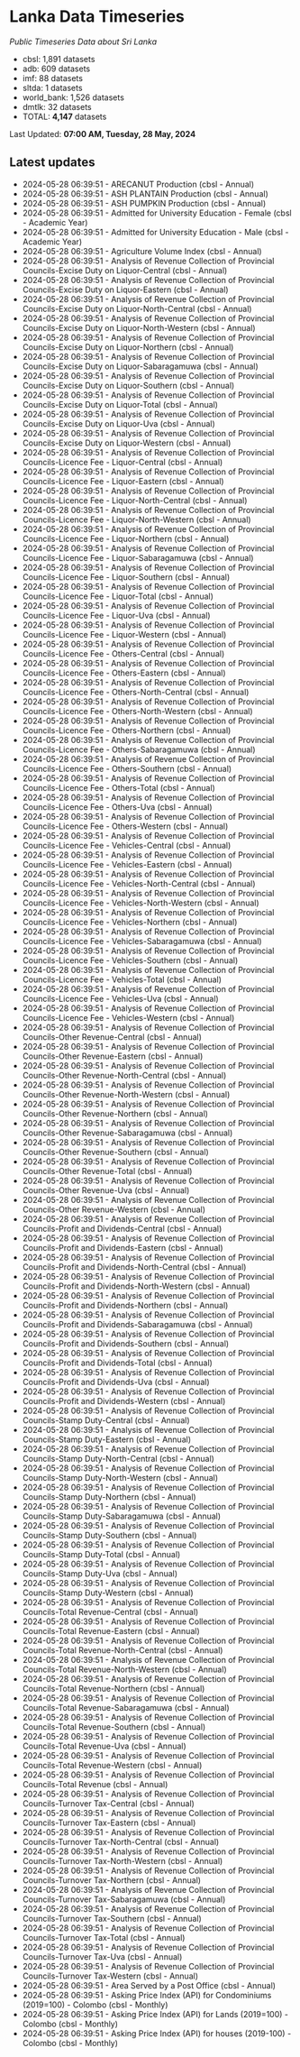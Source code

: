 # Lanka Data Timeseries
*Public Timeseries Data about Sri Lanka*

* cbsl: 1,891 datasets
* adb: 609 datasets
* imf: 88 datasets
* sltda: 1 datasets
* world_bank: 1,526 datasets
* dmtlk: 32 datasets
* TOTAL: **4,147** datasets

Last Updated: **07:00 AM, Tuesday, 28 May, 2024**

## Latest updates

* 2024-05-28 06:39:51 - ARECANUT Production (cbsl - Annual)
* 2024-05-28 06:39:51 - ASH PLANTAIN Production (cbsl - Annual)
* 2024-05-28 06:39:51 - ASH PUMPKIN Production (cbsl - Annual)
* 2024-05-28 06:39:51 - Admitted for University Education - Female (cbsl - Academic Year)
* 2024-05-28 06:39:51 - Admitted for University Education - Male (cbsl - Academic Year)
* 2024-05-28 06:39:51 - Agriculture Volume Index (cbsl - Annual)
* 2024-05-28 06:39:51 - Analysis of Revenue Collection of Provincial Councils-Excise Duty on Liquor-Central (cbsl - Annual)
* 2024-05-28 06:39:51 - Analysis of Revenue Collection of Provincial Councils-Excise Duty on Liquor-Eastern (cbsl - Annual)
* 2024-05-28 06:39:51 - Analysis of Revenue Collection of Provincial Councils-Excise Duty on Liquor-North-Central (cbsl - Annual)
* 2024-05-28 06:39:51 - Analysis of Revenue Collection of Provincial Councils-Excise Duty on Liquor-North-Western (cbsl - Annual)
* 2024-05-28 06:39:51 - Analysis of Revenue Collection of Provincial Councils-Excise Duty on Liquor-Northern (cbsl - Annual)
* 2024-05-28 06:39:51 - Analysis of Revenue Collection of Provincial Councils-Excise Duty on Liquor-Sabaragamuwa (cbsl - Annual)
* 2024-05-28 06:39:51 - Analysis of Revenue Collection of Provincial Councils-Excise Duty on Liquor-Southern (cbsl - Annual)
* 2024-05-28 06:39:51 - Analysis of Revenue Collection of Provincial Councils-Excise Duty on Liquor-Total (cbsl - Annual)
* 2024-05-28 06:39:51 - Analysis of Revenue Collection of Provincial Councils-Excise Duty on Liquor-Uva (cbsl - Annual)
* 2024-05-28 06:39:51 - Analysis of Revenue Collection of Provincial Councils-Excise Duty on Liquor-Western (cbsl - Annual)
* 2024-05-28 06:39:51 - Analysis of Revenue Collection of Provincial Councils-Licence Fee - Liquor-Central (cbsl - Annual)
* 2024-05-28 06:39:51 - Analysis of Revenue Collection of Provincial Councils-Licence Fee - Liquor-Eastern (cbsl - Annual)
* 2024-05-28 06:39:51 - Analysis of Revenue Collection of Provincial Councils-Licence Fee - Liquor-North-Central (cbsl - Annual)
* 2024-05-28 06:39:51 - Analysis of Revenue Collection of Provincial Councils-Licence Fee - Liquor-North-Western (cbsl - Annual)
* 2024-05-28 06:39:51 - Analysis of Revenue Collection of Provincial Councils-Licence Fee - Liquor-Northern (cbsl - Annual)
* 2024-05-28 06:39:51 - Analysis of Revenue Collection of Provincial Councils-Licence Fee - Liquor-Sabaragamuwa (cbsl - Annual)
* 2024-05-28 06:39:51 - Analysis of Revenue Collection of Provincial Councils-Licence Fee - Liquor-Southern (cbsl - Annual)
* 2024-05-28 06:39:51 - Analysis of Revenue Collection of Provincial Councils-Licence Fee - Liquor-Total (cbsl - Annual)
* 2024-05-28 06:39:51 - Analysis of Revenue Collection of Provincial Councils-Licence Fee - Liquor-Uva (cbsl - Annual)
* 2024-05-28 06:39:51 - Analysis of Revenue Collection of Provincial Councils-Licence Fee - Liquor-Western (cbsl - Annual)
* 2024-05-28 06:39:51 - Analysis of Revenue Collection of Provincial Councils-Licence Fee - Others-Central (cbsl - Annual)
* 2024-05-28 06:39:51 - Analysis of Revenue Collection of Provincial Councils-Licence Fee - Others-Eastern (cbsl - Annual)
* 2024-05-28 06:39:51 - Analysis of Revenue Collection of Provincial Councils-Licence Fee - Others-North-Central (cbsl - Annual)
* 2024-05-28 06:39:51 - Analysis of Revenue Collection of Provincial Councils-Licence Fee - Others-North-Western (cbsl - Annual)
* 2024-05-28 06:39:51 - Analysis of Revenue Collection of Provincial Councils-Licence Fee - Others-Northern (cbsl - Annual)
* 2024-05-28 06:39:51 - Analysis of Revenue Collection of Provincial Councils-Licence Fee - Others-Sabaragamuwa (cbsl - Annual)
* 2024-05-28 06:39:51 - Analysis of Revenue Collection of Provincial Councils-Licence Fee - Others-Southern (cbsl - Annual)
* 2024-05-28 06:39:51 - Analysis of Revenue Collection of Provincial Councils-Licence Fee - Others-Total (cbsl - Annual)
* 2024-05-28 06:39:51 - Analysis of Revenue Collection of Provincial Councils-Licence Fee - Others-Uva (cbsl - Annual)
* 2024-05-28 06:39:51 - Analysis of Revenue Collection of Provincial Councils-Licence Fee - Others-Western (cbsl - Annual)
* 2024-05-28 06:39:51 - Analysis of Revenue Collection of Provincial Councils-Licence Fee - Vehicles-Central (cbsl - Annual)
* 2024-05-28 06:39:51 - Analysis of Revenue Collection of Provincial Councils-Licence Fee - Vehicles-Eastern (cbsl - Annual)
* 2024-05-28 06:39:51 - Analysis of Revenue Collection of Provincial Councils-Licence Fee - Vehicles-North-Central (cbsl - Annual)
* 2024-05-28 06:39:51 - Analysis of Revenue Collection of Provincial Councils-Licence Fee - Vehicles-North-Western (cbsl - Annual)
* 2024-05-28 06:39:51 - Analysis of Revenue Collection of Provincial Councils-Licence Fee - Vehicles-Northern (cbsl - Annual)
* 2024-05-28 06:39:51 - Analysis of Revenue Collection of Provincial Councils-Licence Fee - Vehicles-Sabaragamuwa (cbsl - Annual)
* 2024-05-28 06:39:51 - Analysis of Revenue Collection of Provincial Councils-Licence Fee - Vehicles-Southern (cbsl - Annual)
* 2024-05-28 06:39:51 - Analysis of Revenue Collection of Provincial Councils-Licence Fee - Vehicles-Total (cbsl - Annual)
* 2024-05-28 06:39:51 - Analysis of Revenue Collection of Provincial Councils-Licence Fee - Vehicles-Uva (cbsl - Annual)
* 2024-05-28 06:39:51 - Analysis of Revenue Collection of Provincial Councils-Licence Fee - Vehicles-Western (cbsl - Annual)
* 2024-05-28 06:39:51 - Analysis of Revenue Collection of Provincial Councils-Other Revenue-Central (cbsl - Annual)
* 2024-05-28 06:39:51 - Analysis of Revenue Collection of Provincial Councils-Other Revenue-Eastern (cbsl - Annual)
* 2024-05-28 06:39:51 - Analysis of Revenue Collection of Provincial Councils-Other Revenue-North-Central (cbsl - Annual)
* 2024-05-28 06:39:51 - Analysis of Revenue Collection of Provincial Councils-Other Revenue-North-Western (cbsl - Annual)
* 2024-05-28 06:39:51 - Analysis of Revenue Collection of Provincial Councils-Other Revenue-Northern (cbsl - Annual)
* 2024-05-28 06:39:51 - Analysis of Revenue Collection of Provincial Councils-Other Revenue-Sabaragamuwa (cbsl - Annual)
* 2024-05-28 06:39:51 - Analysis of Revenue Collection of Provincial Councils-Other Revenue-Southern (cbsl - Annual)
* 2024-05-28 06:39:51 - Analysis of Revenue Collection of Provincial Councils-Other Revenue-Total (cbsl - Annual)
* 2024-05-28 06:39:51 - Analysis of Revenue Collection of Provincial Councils-Other Revenue-Uva (cbsl - Annual)
* 2024-05-28 06:39:51 - Analysis of Revenue Collection of Provincial Councils-Other Revenue-Western (cbsl - Annual)
* 2024-05-28 06:39:51 - Analysis of Revenue Collection of Provincial Councils-Profit and Dividends-Central (cbsl - Annual)
* 2024-05-28 06:39:51 - Analysis of Revenue Collection of Provincial Councils-Profit and Dividends-Eastern (cbsl - Annual)
* 2024-05-28 06:39:51 - Analysis of Revenue Collection of Provincial Councils-Profit and Dividends-North-Central (cbsl - Annual)
* 2024-05-28 06:39:51 - Analysis of Revenue Collection of Provincial Councils-Profit and Dividends-North-Western (cbsl - Annual)
* 2024-05-28 06:39:51 - Analysis of Revenue Collection of Provincial Councils-Profit and Dividends-Northern (cbsl - Annual)
* 2024-05-28 06:39:51 - Analysis of Revenue Collection of Provincial Councils-Profit and Dividends-Sabaragamuwa (cbsl - Annual)
* 2024-05-28 06:39:51 - Analysis of Revenue Collection of Provincial Councils-Profit and Dividends-Southern (cbsl - Annual)
* 2024-05-28 06:39:51 - Analysis of Revenue Collection of Provincial Councils-Profit and Dividends-Total (cbsl - Annual)
* 2024-05-28 06:39:51 - Analysis of Revenue Collection of Provincial Councils-Profit and Dividends-Uva (cbsl - Annual)
* 2024-05-28 06:39:51 - Analysis of Revenue Collection of Provincial Councils-Profit and Dividends-Western (cbsl - Annual)
* 2024-05-28 06:39:51 - Analysis of Revenue Collection of Provincial Councils-Stamp Duty-Central (cbsl - Annual)
* 2024-05-28 06:39:51 - Analysis of Revenue Collection of Provincial Councils-Stamp Duty-Eastern (cbsl - Annual)
* 2024-05-28 06:39:51 - Analysis of Revenue Collection of Provincial Councils-Stamp Duty-North-Central (cbsl - Annual)
* 2024-05-28 06:39:51 - Analysis of Revenue Collection of Provincial Councils-Stamp Duty-North-Western (cbsl - Annual)
* 2024-05-28 06:39:51 - Analysis of Revenue Collection of Provincial Councils-Stamp Duty-Northern (cbsl - Annual)
* 2024-05-28 06:39:51 - Analysis of Revenue Collection of Provincial Councils-Stamp Duty-Sabaragamuwa (cbsl - Annual)
* 2024-05-28 06:39:51 - Analysis of Revenue Collection of Provincial Councils-Stamp Duty-Southern (cbsl - Annual)
* 2024-05-28 06:39:51 - Analysis of Revenue Collection of Provincial Councils-Stamp Duty-Total (cbsl - Annual)
* 2024-05-28 06:39:51 - Analysis of Revenue Collection of Provincial Councils-Stamp Duty-Uva (cbsl - Annual)
* 2024-05-28 06:39:51 - Analysis of Revenue Collection of Provincial Councils-Stamp Duty-Western (cbsl - Annual)
* 2024-05-28 06:39:51 - Analysis of Revenue Collection of Provincial Councils-Total Revenue-Central (cbsl - Annual)
* 2024-05-28 06:39:51 - Analysis of Revenue Collection of Provincial Councils-Total Revenue-Eastern (cbsl - Annual)
* 2024-05-28 06:39:51 - Analysis of Revenue Collection of Provincial Councils-Total Revenue-North-Central (cbsl - Annual)
* 2024-05-28 06:39:51 - Analysis of Revenue Collection of Provincial Councils-Total Revenue-North-Western (cbsl - Annual)
* 2024-05-28 06:39:51 - Analysis of Revenue Collection of Provincial Councils-Total Revenue-Northern (cbsl - Annual)
* 2024-05-28 06:39:51 - Analysis of Revenue Collection of Provincial Councils-Total Revenue-Sabaragamuwa (cbsl - Annual)
* 2024-05-28 06:39:51 - Analysis of Revenue Collection of Provincial Councils-Total Revenue-Southern (cbsl - Annual)
* 2024-05-28 06:39:51 - Analysis of Revenue Collection of Provincial Councils-Total Revenue-Uva (cbsl - Annual)
* 2024-05-28 06:39:51 - Analysis of Revenue Collection of Provincial Councils-Total Revenue-Western (cbsl - Annual)
* 2024-05-28 06:39:51 - Analysis of Revenue Collection of Provincial Councils-Total Revenue (cbsl - Annual)
* 2024-05-28 06:39:51 - Analysis of Revenue Collection of Provincial Councils-Turnover Tax-Central (cbsl - Annual)
* 2024-05-28 06:39:51 - Analysis of Revenue Collection of Provincial Councils-Turnover Tax-Eastern (cbsl - Annual)
* 2024-05-28 06:39:51 - Analysis of Revenue Collection of Provincial Councils-Turnover Tax-North-Central (cbsl - Annual)
* 2024-05-28 06:39:51 - Analysis of Revenue Collection of Provincial Councils-Turnover Tax-North-Western (cbsl - Annual)
* 2024-05-28 06:39:51 - Analysis of Revenue Collection of Provincial Councils-Turnover Tax-Northern (cbsl - Annual)
* 2024-05-28 06:39:51 - Analysis of Revenue Collection of Provincial Councils-Turnover Tax-Sabaragamuwa (cbsl - Annual)
* 2024-05-28 06:39:51 - Analysis of Revenue Collection of Provincial Councils-Turnover Tax-Southern (cbsl - Annual)
* 2024-05-28 06:39:51 - Analysis of Revenue Collection of Provincial Councils-Turnover Tax-Total (cbsl - Annual)
* 2024-05-28 06:39:51 - Analysis of Revenue Collection of Provincial Councils-Turnover Tax-Uva (cbsl - Annual)
* 2024-05-28 06:39:51 - Analysis of Revenue Collection of Provincial Councils-Turnover Tax-Western (cbsl - Annual)
* 2024-05-28 06:39:51 - Area Served by a Post Office (cbsl - Annual)
* 2024-05-28 06:39:51 - Asking Price Index (API) for Condominiums (2019=100) - Colombo (cbsl - Monthly)
* 2024-05-28 06:39:51 - Asking Price Index (API) for Lands (2019=100) - Colombo (cbsl - Monthly)
* 2024-05-28 06:39:51 - Asking Price Index (API) for houses (2019-100) - Colombo (cbsl - Monthly)